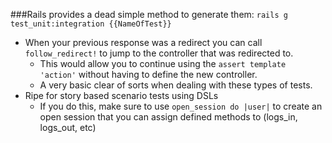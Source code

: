 ###Rails
provides a dead simple method to generate them: `rails g test_unit:integration {{NameOfTest}} `

* When your previous response was a redirect you can call `follow_redirect!` to jump to the controller that was redirected to.
  * This would allow you to continue using the `assert template 'action'` without having to define the new controller.
  * A very basic clear of sorts when dealing with these types of tests.
* Ripe for story based scenario tests using DSLs
  * If you do this, make sure to use `open_session do |user|` to create an open session that you can assign defined methods to (logs_in, logs_out, etc)